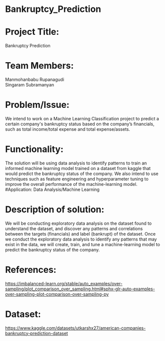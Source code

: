 # Bankruptcy_Prediction

# Project Title:
Bankruptcy Prediction
# Team Members: 
Manmohanbabu Rupanagudi  
Singaram Subramanyan

# Problem/Issue: 
We intend to work on a Machine Learning Classification project to predict a certain company's bankruptcy status based on the company’s financials, such as total income/total expense and total expense/assets.

# Functionality: 
The solution will be using data analysis to identify patterns to train an informed machine learning model trained on a dataset from kaggle that would predict the bankruptcy status of the company. We also intend to use techniques such as feature engineering and hyperparameter tuning to improve the overall performance of the machine-learning model.
#Application:
Data Analysis/Machine Learning
# Description of solution:
We will be conducting exploratory data analysis on the dataset found to understand the dataset, and discover any patterns and correlations between the targets (financials) and label (bankrupt) of the dataset. Once we conduct the exploratory data analysis to identify any patterns that may exist in the data, we will create, train, and tune a machine-learning model to predict the bankruptcy status of the company.
# References:
https://imbalanced-learn.org/stable/auto_examples/over-sampling/plot_comparison_over_sampling.html#sphx-glr-auto-examples-over-sampling-plot-comparison-over-sampling-py
# Dataset: 
https://www.kaggle.com/datasets/utkarshx27/american-companies-bankruptcy-prediction-dataset
